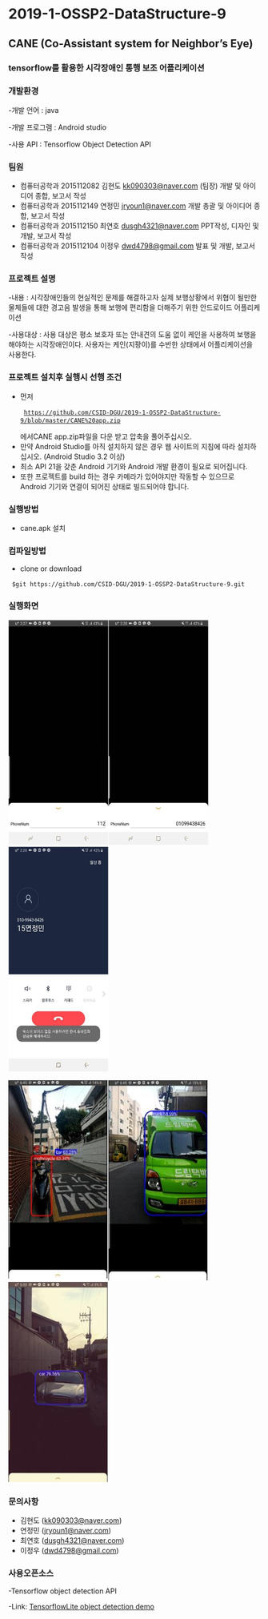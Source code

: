 # 2019-1-OSSP2-DataStructure-9
 
 ## CANE (Co-Assistant system for Neighbor’s Eye)
 
 ### tensorflow를 활용한 시각장애인 통행 보조 어플리케이션
 
 ### 개발환경
 
-개발 언어 : java

-개발 프로그램 : Android studio

-사용 API :  Tensorflow Object Detection API 

### 팀원
  
- 컴퓨터공학과 2015112082 김현도   kk090303@naver.com       (팀장) 개발 및 아이디어 종합, 보고서 작성  
- 컴퓨터공학과 2015112149 연정민   jryoun1@naver.com        개발 총괄 및 아이디어 종합, 보고서 작성
- 컴퓨터공학과 2015112150 최연호   dusgh4321@naver.com      PPT작성, 디자인 및 개발, 보고서 작성
- 컴퓨터공학과 2015112104 이정우   dwd4798@gmail.com        발표 및 개발, 보고서 작성

### 프로젝트 설명

-내용 : 시각장애인들의 현실적인 문제를 해결하고자 실제 보행상황에서 위협이 될만한 물체들에 대한 경고음 발생을 통해 보행에 편리함을 더해주기 위한 안드로이드 어플리케이션

-사용대상 : 사용 대상은 평소 보호자 또는 안내견의 도움 없이 케인을 사용하여 보행을 해야하는 시각장애인이다. 사용자는 케인(지팡이)를 수반한 상태에서 어플리케이션을 사용한다.

### 프로젝트 설치후 실행시 선행 조건
- 먼저 <pre><code> https://github.com/CSID-DGU/2019-1-OSSP2-DataStructure-9/blob/master/CANE%20app.zip </code></pre> 에서CANE app.zip파일을 다운 받고 압축을 풀어주십시오.
- 만약 Android Studio를 아직 설치하지 않은 경우 웹 사이트의 지침에 따라 설치하십시오. (Android Studio 3.2 이상)
- 최소 API 21을 갖춘 Android 기기와 Android 개발 환경이 필요로 되어집니다.
- 또한 프로젝트를 build 하는 경우 카메라가 있어야지만 작동할 수 있으므로 Android 기기와 연결이 되어진 상태로 빌드되어야 합니다. 

### 실행방법

- cane.apk 설치

### 컴파일방법

- clone or download
<pre><code> $git https://github.com/CSID-DGU/2019-1-OSSP2-DataStructure-9.git </code></pre>

### 실행화면

<img src="https://github.com/CSID-DGU/2019-1-OSSP2-DataStructure-9/blob/master/defaultnumber.jpg?raw=true" width="200" height="450"><img src="https://github.com/CSID-DGU/2019-1-OSSP2-DataStructure-9/blob/master/changenumber.jpg?raw=true" width="200" height="450"><img src="https://github.com/CSID-DGU/2019-1-OSSP2-DataStructure-9/blob/master/calling.jpg?raw=true" width="200" height="450">

<img src="https://github.com/CSID-DGU/2019-1-OSSP2-DataStructure-9/blob/master/moterbicycle.jpg?raw=true" width="200" height="400"><img src="https://github.com/CSID-DGU/2019-1-OSSP2-DataStructure-9/blob/master/truck.jpg?raw=true" width="200" height="400"><img src="https://github.com/CSID-DGU/2019-1-OSSP2-DataStructure-9/blob/master/car.jpg?raw=true" width="200" height="400">

### 문의사항
- 김현도 (kk090303@naver.com)
- 연정민 (jryoun1@naver.com)
- 최연호 (dusgh4321@naver.com)
- 이정우 (dwd4798@gmail.com)

### 사용오픈소스

-Tensorflow object detection API

-Link: [TensorflowLite object detection demo](https://github.com/tensorflow/tensorflow/tree/master/tensorflow/examples/android)



